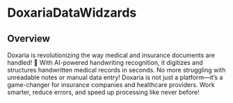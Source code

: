 # DoxariaDataWidzards
## Overview
Doxaria is revolutionizing the way medical and insurance documents are handled! 🚀 With AI-powered handwriting recognition, it digitizes and structures handwritten medical records in seconds. No more struggling with unreadable notes or manual data entry!
Doxaria is not just a platform—it’s a game-changer for insurance companies and healthcare providers. Work smarter, reduce errors, and speed up processing like never before! 

